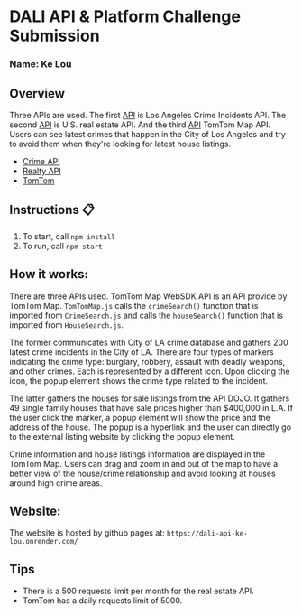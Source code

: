 # DALI API & Platform Challenge Submission

### Name: Ke Lou

## Overview
Three APIs are used. The first [API](https://data.lacity.org/Public-Safety/Crime-Data-from-2020-to-Present/2nrs-mtv8) is Los Angeles Crime Incidents API. The second [API](https://rapidapi.com/apidojo/api/realty-in-us/) is U.S. real estate API. And the third [API](https://developer.tomtom.com/maps-sdk-web-js/documentation#Maps.Marker) TomTom Map API. Users can see latest crimes that happen in the City of Los Angeles and try to avoid them when they're looking for latest house listings. 

* [Crime API](https://data.lacity.org/Public-Safety/Crime-Data-from-2020-to-Present/2nrs-mtv8)
* [Realty API](https://rapidapi.com/apidojo/api/realty-in-us/)
* [TomTom](https://developer.tomtom.com/maps-sdk-web-js/documentation#Maps.Marker)

## Instructions 📋
1. To start, call `npm install`
2. To run, call `npm start`

## How it works:
There are three APIs used. TomTom Map WebSDK API is an API provide by TomTom Map. `TomTomMap.js` calls the `crimeSearch()` function that is imported from `CrimeSearch.js` and calls the `houseSearch()` function that is imported from `HouseSearch.js`. 

The former communicates with City of LA crime database and gathers 200 latest crime incidents in the City of LA. There are four types of markers indicating the crime type: burglary, robbery, assault with deadly weapons, and other crimes. Each is represented by a different icon. Upon clicking the icon, the popup element shows the crime type related to the incident. 

The latter gathers the houses for sale listings from the API DOJO. It gathers 49 single family houses that have sale prices higher than $400,000 in L.A. If the user click the marker, a popup element will show the price and the address of the house. The popup is a hyperlink and the user can directly go to the external listing website by clicking the popup element. 

Crime information and house listings information are displayed in the TomTom Map. Users can drag and zoom in and out of the map to have a better view of the house/crime relationship and avoid looking at houses around high crime areas. 

## Website:
The website is hosted by github pages at: `https://dali-api-ke-lou.onrender.com/`

## Tips
* There is a 500 requests limit per month for the real estate API.
* TomTom has a daily requests limit of 5000.